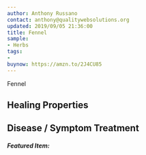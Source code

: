 ```yaml
---
author: Anthony Russano
contact: anthony@qualitywebsolutions.org
updated: 2019/09/05 21:36:00
title: Fennel
sample:
- Herbs
tags:
-
buynow: https://amzn.to/2J4CU85
---
```

Fennel

## Healing Properties

## Disease / Symptom Treatment

<h5>Featured Item:</h5>
<script type="text/javascript">
amzn_assoc_tracking_id = "alchemistco07-20";
amzn_assoc_ad_mode = "manual";
amzn_assoc_ad_type = "smart";
amzn_assoc_marketplace = "amazon";
amzn_assoc_region = "US";
amzn_assoc_design = "enhanced_links";
amzn_assoc_asins = "B07JQQNXHF";
amzn_assoc_placement = "adunit";
amzn_assoc_linkid = "fffe97cc72a6eeedccf4ffff4a72e277";
</script>
<script src="//z-na.amazon-adsystem.com/widgets/onejs?MarketPlace=US"></script>

[^1]: **Title:** <br>**Author(s):**  <br>**Institution(s):** <br>**Publication:** <i> </i><br>**Date:** <br>**Abstract:** <i> </i><br>**Link:** []()<br>**Citations:**   